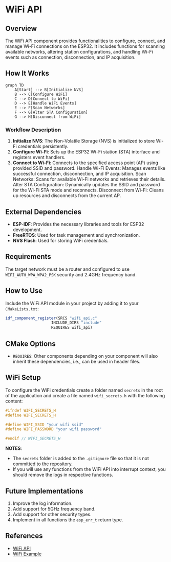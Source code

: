 # WiFi API

## Overview
The WiFi API component provides functionalities to configure, connect, and manage Wi-Fi connections on the ESP32. It includes functions for scanning available networks, altering station configurations, and handling Wi-Fi events such as connection, disconnection, and IP acquisition.

## How It Works
```mermaid
graph TD
    A[Start] --> B[Initialize NVS]
    B --> C[Configure WiFi]
    C --> D[Connect to WiFi]
    D --> E[Handle WiFi Events]
    E --> F[Scan Networks]
    F --> G[Alter STA Configuration]
    G --> H[Disconnect from WiFi]
```

### Workflow Description
1. **Initialize NVS**: The Non-Volatile Storage (NVS) is initialized to store Wi-Fi credentials persistently.
2. **Configure Wi-Fi**: Sets up the ESP32 Wi-Fi station (STA) interface and registers event handlers.
3. **Connect to Wi-Fi**: Connects to the specified access point (AP) using provided SSID and password.
Handle Wi-Fi Events: Manages events like successful connection, disconnection, and IP acquisition.
Scan Networks: Scans for available Wi-Fi networks and retrieves their details.
Alter STA Configuration: Dynamically updates the SSID and password for the Wi-Fi STA mode and reconnects.
Disconnect from Wi-Fi: Cleans up resources and disconnects from the current AP.

## External Dependencies
- **ESP-IDF**: Provides the necessary libraries and tools for ESP32 development.
- **FreeRTOS**: Used for task management and synchronization.
- **NVS Flash**: Used for storing WiFi credentials.

## Requirements
The target network must be a router and configured to use `WIFI_AUTH_WPA_WPA2_PSK` security and 2.4GHz frequency band.

## How to Use
Include the WiFi API module in your project by adding it to your `CMakeLists.txt`:
```cmake
idf_component_register(SRCS "wifi_api.c"
                    INCLUDE_DIRS "include"
                    REQUIRES wifi_api)
```

## CMake Options
- `REQUIRES`: Other components depending on your component will also inherit these dependencies, i.e., can be used in header files.

## WiFi Setup
To configure the WiFi credentials create a folder named `secrets` in the root of the application and create a file named `wifi_secrets.h` with the following content:
```c
#ifndef WIFI_SECRETS_H
#define WIFI_SECRETS_H

#define WIFI_SSID "your wifi ssid"
#define WIFI_PASSWORD "your wifi password"

#endif // WIFI_SECRETS_H
```
**NOTES**:
- The `secrets` folder is added to the `.gitignore` file so that it is not committed to the repository.
- If you will use any functions from the WiFi API into interrupt context, you should remove the logs in respective functions.

## Future Implementations
1. Improve the log information.
2. Add support for 5GHz frequency band.
3. Add support for other security types.
4. Implement in all functions the `esp_err_t` return type.

## References
- [WiFi API](https://docs.espressif.com/projects/esp-idf/en/v5.3.1/esp32/api-guides/wifi.html)
- [WiFi Example](https://github.com/espressif/esp-idf/tree/master/examples/wifi/getting_started/station)
